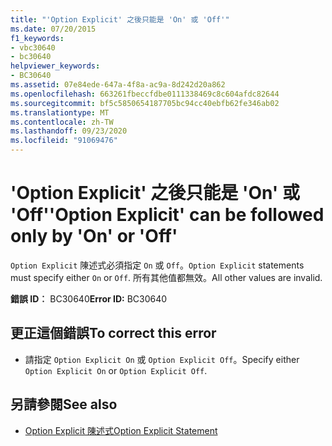 ```yaml
---
title: "'Option Explicit' 之後只能是 'On' 或 'Off'"
ms.date: 07/20/2015
f1_keywords:
- vbc30640
- bc30640
helpviewer_keywords:
- BC30640
ms.assetid: 07e84ede-647a-4f8a-ac9a-8d242d20a862
ms.openlocfilehash: 663261fbeccfdbe0111338469c8c604afdc82644
ms.sourcegitcommit: bf5c5850654187705bc94cc40ebfb62fe346ab02
ms.translationtype: MT
ms.contentlocale: zh-TW
ms.lasthandoff: 09/23/2020
ms.locfileid: "91069476"
---
```

# <a name="option-explicit-can-be-followed-only-by-on-or-off"></a><span data-ttu-id="51e86-102">'Option Explicit' 之後只能是 'On' 或 'Off'</span><span class="sxs-lookup"><span data-stu-id="51e86-102">'Option Explicit' can be followed only by 'On' or 'Off'</span></span>

<span data-ttu-id="51e86-103">`Option Explicit` 陳述式必須指定 `On` 或 `Off`。</span><span class="sxs-lookup"><span data-stu-id="51e86-103">`Option Explicit` statements must specify either `On` or `Off`.</span></span> <span data-ttu-id="51e86-104">所有其他值都無效。</span><span class="sxs-lookup"><span data-stu-id="51e86-104">All other values are invalid.</span></span>  
  
 <span data-ttu-id="51e86-105">**錯誤 ID︰** BC30640</span><span class="sxs-lookup"><span data-stu-id="51e86-105">**Error ID:** BC30640</span></span>  
  
## <a name="to-correct-this-error"></a><span data-ttu-id="51e86-106">更正這個錯誤</span><span class="sxs-lookup"><span data-stu-id="51e86-106">To correct this error</span></span>  
  
- <span data-ttu-id="51e86-107">請指定 `Option Explicit On` 或 `Option Explicit Off`。</span><span class="sxs-lookup"><span data-stu-id="51e86-107">Specify either `Option Explicit On` or `Option Explicit Off`.</span></span>  
  
## <a name="see-also"></a><span data-ttu-id="51e86-108">另請參閱</span><span class="sxs-lookup"><span data-stu-id="51e86-108">See also</span></span>

- [<span data-ttu-id="51e86-109">Option Explicit 陳述式</span><span class="sxs-lookup"><span data-stu-id="51e86-109">Option Explicit Statement</span></span>](../language-reference/statements/option-explicit-statement.md)
